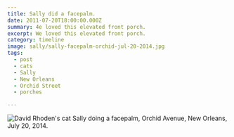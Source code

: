 ```yaml
---
title: Sally did a facepalm.
date: 2011-07-20T18:00:00.000Z
summary: 4e loved this elevated front porch.
excerpt: We loved this elevated front porch.
category: timeline
image: sally/sally-facepalm-orchid-jul-20-2014.jpg
tags:
  - post 
  - cats
  - Sally
  - New Orleans
  - Orchid Street
  - porches

---
```


![David Rhoden's cat Sally doing a facepalm, Orchid Avenue, New Orleans, July 20, 2014.](/static/img/sally/sally-facepalm-orchid-jul-20-2014.jpg.jpg)